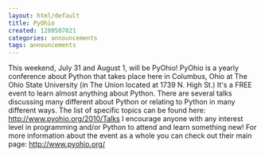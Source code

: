 ```yaml
---
layout: html/default
title: PyOhio
created: 1280507821
categories: announcements
tags: announcements
---
```

This weekend, July 31 and August 1, will be PyOhio! PyOhio is a yearly conference about Python that takes place here in Columbus, Ohio at The Ohio State University (in The Union located at 1739 N. High St.) It's a FREE event to learn almost anything about Python. There are several talks discussing many different about Python or relating to Python in many different ways. The list of specific topics can be found here: http://www.pyohio.org/2010/Talks I encourage anyone with any interest level in programming and/or Python to attend and learn something new! For more information about the event as a whole you can check out their main page: http://www.pyohio.org/
